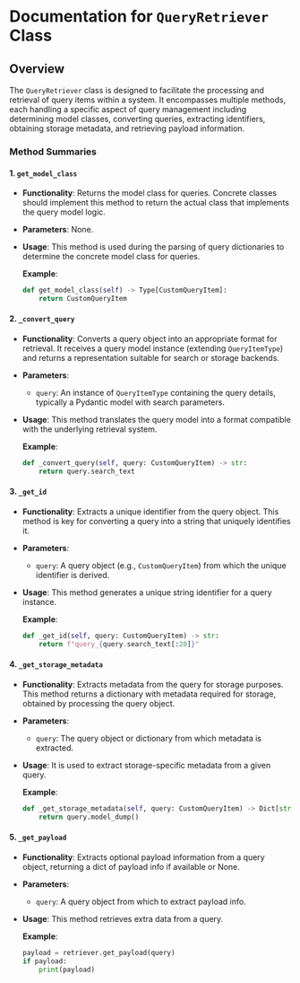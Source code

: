 # Documentation for `QueryRetriever` Class

## Overview
The `QueryRetriever` class is designed to facilitate the processing and retrieval of query items within a system. It encompasses multiple methods, each handling a specific aspect of query management including determining model classes, converting queries, extracting identifiers, obtaining storage metadata, and retrieving payload information.

### Method Summaries

#### 1. `get_model_class`

- **Functionality**: Returns the model class for queries. Concrete classes should implement this method to return the actual class that implements the query model logic.
- **Parameters**: None.
- **Usage**: This method is used during the parsing of query dictionaries to determine the concrete model class for queries.

  **Example**:
  ```python
  def get_model_class(self) -> Type[CustomQueryItem]:
      return CustomQueryItem
  ```

#### 2. `_convert_query`

- **Functionality**: Converts a query object into an appropriate format for retrieval. It receives a query model instance (extending `QueryItemType`) and returns a representation suitable for search or storage backends.
- **Parameters**: 
  - `query`: An instance of `QueryItemType` containing the query details, typically a Pydantic model with search parameters.
- **Usage**: This method translates the query model into a format compatible with the underlying retrieval system.

  **Example**:
  ```python
  def _convert_query(self, query: CustomQueryItem) -> str:
      return query.search_text
  ```

#### 3. `_get_id`

- **Functionality**: Extracts a unique identifier from the query object. This method is key for converting a query into a string that uniquely identifies it.
- **Parameters**:
  - `query`: A query object (e.g., `CustomQueryItem`) from which the unique identifier is derived.
- **Usage**: This method generates a unique string identifier for a query instance.

  **Example**:
  ```python
  def _get_id(self, query: CustomQueryItem) -> str:
      return f"query_{query.search_text[:20]}"
  ```

#### 4. `_get_storage_metadata`

- **Functionality**: Extracts metadata from the query for storage purposes. This method returns a dictionary with metadata required for storage, obtained by processing the query object.
- **Parameters**:
  - `query`: The query object or dictionary from which metadata is extracted.
- **Usage**: It is used to extract storage-specific metadata from a given query.

  **Example**:
  ```python
  def _get_storage_metadata(self, query: CustomQueryItem) -> Dict[str, Any]:
      return query.model_dump()
  ```

#### 5. `_get_payload`

- **Functionality**: Extracts optional payload information from a query object, returning a dict of payload info if available or None.
- **Parameters**:
  - `query`: A query object from which to extract payload info.
- **Usage**: This method retrieves extra data from a query.

  **Example**:
  ```python
  payload = retriever.get_payload(query)
  if payload:
      print(payload)
  ```